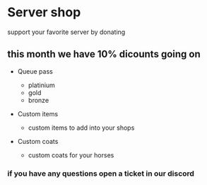 # Server shop

support your favorite server by donating

## this month we have 10% dicounts going on

- Queue pass
  - platinium 
  - gold
  - bronze 

- Custom items
  - custom items to add into your shops

- Custom coats
  - custom coats for your horses

### if you have any questions open a ticket in our discord